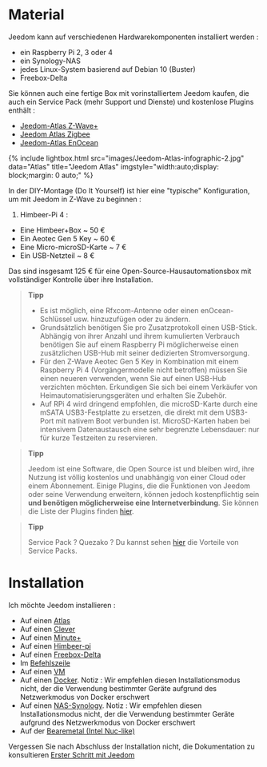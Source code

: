 # Material

Jeedom kann auf verschiedenen Hardwarekomponenten installiert werden :

-   ein Raspberry Pi 2, 3 oder 4 
-   ein Synology-NAS
-   jedes Linux-System basierend auf Debian 10 (Buster)
-   Freebox-Delta

Sie können auch eine fertige Box mit vorinstalliertem Jeedom kaufen, die auch ein Service Pack (mehr Support und Dienste) und kostenlose Plugins enthält :

- [Jeedom-Atlas Z-Wave+](https://www.domadoo.fr/fr/box-domotique/5847-jeedom-controleur-domotique-jeedom-atlas-z-wave.html)
- [Jeedom Atlas Zigbee](https://www.domadoo.fr/fr/box-domotique/5878-jeedom-controleur-domotique-jeedom-atlas-zigbee.html)
- [Jeedom-Atlas EnOcean](https://www.domadoo.fr/fr/box-domotique/5877-jeedom-controleur-domotique-jeedom-atlas-enocean.html)

{% include lightbox.html src="images/Jeedom-Atlas-infographic-2.jpg" data="Atlas" title="Jeedom Atlas" imgstyle="width:auto;display: block;margin: 0 auto;" %}

In der DIY-Montage (Do It Yourself) ist hier eine "typische" Konfiguration, um mit Jeedom in Z-Wave zu beginnen :

1. Himbeer-Pi 4 :

-   Eine Himbeer+Box ~ 50 €
-   Ein Aeotec Gen 5 Key ~ 60 €
-   Eine Micro-microSD-Karte ~ 7 €
-   Ein USB-Netzteil ~ 8 €

Das sind insgesamt 125 € für eine Open-Source-Hausautomationsbox mit vollständiger Kontrolle über ihre Installation.

> **Tipp**
>
> - Es ist möglich, eine Rfxcom-Antenne oder einen enOcean-Schlüssel usw. hinzuzufügen oder zu ändern. 
> - Grundsätzlich benötigen Sie pro Zusatzprotokoll einen USB-Stick. Abhängig von ihrer Anzahl und ihrem kumulierten Verbrauch benötigen Sie auf einem Raspberry Pi möglicherweise einen zusätzlichen USB-Hub mit seiner dedizierten Stromversorgung. 
> - Für den Z-Wave Aeotec Gen 5 Key in Kombination mit einem Raspberry Pi 4 (Vorgängermodelle nicht betroffen) müssen Sie einen neueren verwenden, wenn Sie auf einen USB-Hub verzichten möchten. Erkundigen Sie sich bei einem Verkäufer von Heimautomatisierungsgeräten und erhalten Sie Zubehör.
> - Auf RPi 4 wird dringend empfohlen, die microSD-Karte durch eine mSATA USB3-Festplatte zu ersetzen, die direkt mit dem USB3-Port mit nativem Boot verbunden ist. MicroSD-Karten haben bei intensivem Datenaustausch eine sehr begrenzte Lebensdauer: nur für kurze Testzeiten zu reservieren.

> **Tipp**
>
> Jeedom ist eine Software, die Open Source ist und bleiben wird, ihre Nutzung ist völlig kostenlos und unabhängig von einer Cloud oder einem Abonnement. Einige Plugins, die die Funktionen von Jeedom oder seine Verwendung erweitern, können jedoch kostenpflichtig sein **und benötigen möglicherweise eine Internetverbindung**. Sie können die Liste der Plugins finden [hier](http://market.jeedom.fr/index.php?v=d&p=market&type=plugin).

> **Tipp**
>
> Service Pack ? Quezako ? Du kannst sehen [hier](https://blog.jeedom.com/?p=1215) die Vorteile von Service Packs.

# Installation

Ich möchte Jeedom installieren :

- Auf einen [Atlas](https://doc.jeedom.com/de_DE/installation/atlas)
- Auf einen [Clever](https://doc.jeedom.com/de_DE/installation/smart)
- Auf einen [Minute+](https://doc.jeedom.com/de_DE/installation/mini)
- Auf einen [Himbeer-pi](https://doc.jeedom.com/de_DE/installation/rpi)
- Auf einen [Freebox-Delta](https://doc.jeedom.com/de_DE/installation/freeboxdelta)
- Im [Befehlszeile](https://doc.jeedom.com/de_DE/installation/cli)
- Auf einen [VM](https://doc.jeedom.com/de_DE/installation/vm)
- Auf einen [Docker](https://doc.jeedom.com/de_DE/installation/docker). Notiz : Wir empfehlen diesen Installationsmodus nicht, der die Verwendung bestimmter Geräte aufgrund des Netzwerkmodus von Docker erschwert
- Auf einen [NAS-Synology](https://doc.jeedom.com/de_DE/installation/synology). Notiz : Wir empfehlen diesen Installationsmodus nicht, der die Verwendung bestimmter Geräte aufgrund des Netzwerkmodus von Docker erschwert
- Auf der [Bearemetal (Intel Nuc-like)](https://doc.jeedom.com/de_DE/installation/baremetal)

Vergessen Sie nach Abschluss der Installation nicht, die Dokumentation zu konsultieren [Erster Schritt mit Jeedom](https://doc.jeedom.com/de_DE/premiers-pas/index)

